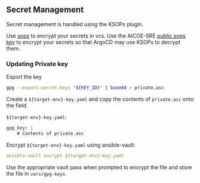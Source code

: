## Secret Management
Secret management is handled using the KSOPs plugin. 

Use [sops](https://github.com/mozilla/sops) to encrypt your secrets in vcs. Use the AICOE-SRE [public sops key](https://keyserver.ubuntu.com/pks/lookup?op=get&search=0xefdb9afbd18936d9ab6b2eecbd2c73ff891fbc7e) to encrypt
your secrets so that ArgoCD may use KSOPs to decrypt them. 

### Updating Private key

Export the key

```bash
gpg --export-secret-keys "${KEY_ID}" | base64 > private.asc
```

Create a `${target-env}-key.yaml` and copy the contents of `private.asc` onto the field.

`${target-env}-key.yaml`:

```yaml
gpg_key: |
    # Contents of private.asc
```

Encrypt `${target-env}-key.yaml` using ansible-vault:

```yaml
ansible-vault encrypt ${target-env}-key.yaml
```

Use the appropriate vault pass when prompted to encrypt the file and store
the file in `vars/gpg-keys`.
